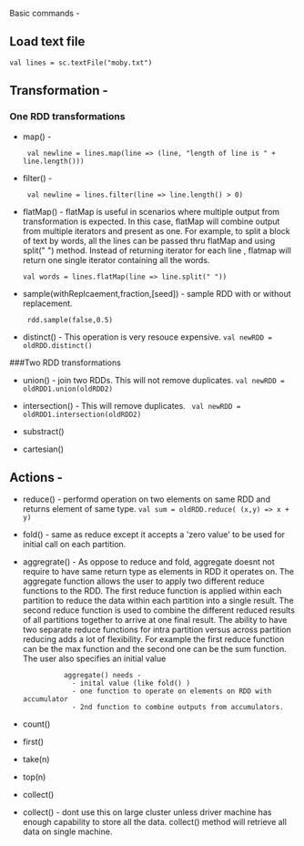 Basic commands - 

## Load text file
`val lines = sc.textFile("moby.txt")`

## Transformation - 

### One RDD transformations
  - map() -  
    
     ` val newline = lines.map(line => (line, "length of line is " + line.length()))`
  
  - filter() -
  
     ` val newline = lines.filter(line => line.length() > 0)`

  - flatMap() - flatMap is useful in scenarios where multiple output from transformation is expected. In this case,
                flatMap will combine output from multiple iterators and present as one. For example, to split a block 
                of text by words, all the lines can be passed thru flatMap and using split(" ") method. Instead of 
                returning iterator for each line , flatmap will return one single iterator containing all the words.

     ` val words = lines.flatMap(line => line.split(" ")) `
  - sample(withReplcaement,fraction,[seed]) - 
                sample RDD with or without replacement. 
  
     ` rdd.sample(false,0.5)`
  
  - distinct() - This operation is very resouce expensive.
    ` val newRDD = oldRDD.distinct() `

###Two RDD transformations 
- union() - join two RDDs. This will not remove duplicates.
        ` val newRDD = oldRDD1.union(oldRDD2) `

- intersection() - This will remove duplicates.
        ` val newRDD = oldRDD1.intersection(oldRDD2)`

- substract()
  
- cartesian() 
  
  
    
## Actions -
  - reduce() - performd operation on two elements on same RDD and returns element of same type.
    ` val sum = oldRDD.reduce( (x,y) => x + y) ` 
  
  - fold() - same as reduce except it accepts a 'zero value' to be used for initial call on each partition.
  
  - aggregrate() - As oppose to reduce and fold, aggregate doesnt not require to have same return type as elements in RDD
                   it operates on. 
                  The aggregate function allows the user to apply two different reduce functions to the RDD. The first reduce function is applied within each partition to reduce the data within each partition into a single result. The second reduce function is used to combine the different reduced results of all partitions together to arrive at one final result. The ability to have two separate reduce functions for intra partition versus across partition reducing adds a lot of flexibility. For example the first reduce function can be the max function and the second one can be the sum function. The user also specifies an initial value

                  aggregate() needs - 
                    - inital value (like fold() )
                    - one function to operate on elements on RDD with accumulator
                    - 2nd function to combine outputs from accumulators.
  
  - count()
  
  - first()
  
  - take(n) 
  
  - top(n)
  
  - collect()
  - collect() - dont use this on large cluster unless driver machine has enough capability to store all the data. collect()
                method will retrieve all data on single machine.

